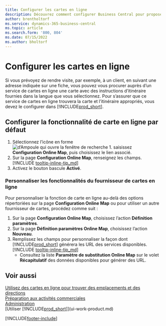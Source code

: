 ```yaml
---
title: Configurer les cartes en ligne
description: Découvrez comment configurer Business Central pour proposer des itinéraires et des informations de localisation avec un service de carte en ligne.
author: brentholtorf
ms.service: dynamics-365-business-central
ms.topic: article
ms.search.form: '800, 804'
ms.date: 07/15/2022
ms.author: bholtorf
---
```

# <a name="set-up-online-maps"></a>Configurer les cartes en ligne

Si vous prévoyez de rendre visite, par exemple, à un client, en suivant une adresse indiquée sur une fiche, vous pouvez vous procurer auprès d’un service de cartes en ligne une carte avec des instructions d’itinéraire fournies dans la langue que vous sélectionnez. Pour s’assurer que ce service de cartes en ligne trouvera la carte et l’itinéraire appropriés, vous devez le configurer dans [!INCLUDE[prod_short](includes/prod_short.md)].

## <a name="set-up-the-online-map-feature"></a>Configurer la fonctionnalité de carte en ligne par défaut

1. Sélectionnez l’icône en forme ![d’Ampoule qui ouvre la fenêtre de recherche 1.](media/ui-search/search_small.png "Dites-moi ce que vous voulez faire") saisissez **Configuration Online Map**, puis choisissez le lien associé.
2. Sur la page **Configuration Online Map**, renseignez les champs. [!INCLUDE [tooltip-inline-tip_md](includes/tooltip-inline-tip_md.md)]
3. Activez le bouton bascule **Activé**.

### <a name="customize-the-online-map-provider-features"></a>Personnaliser les fonctionnalités du fournisseur de cartes en ligne

Pour personnaliser la fonction de carte en ligne au-delà des options répertoriées sur la page **Configuration Online Map** ou pour utiliser un autre fournisseur de cartes, procédez comme suit :

1. Sur la page **Configuration Online Map**, choisissez l’action **Définition paramètres**.
2. Sur la page **Définition paramètres Online Map**, choisissez l’action **Nouveau**.
3. Remplissez les champs pour personnaliser la façon dont [!INCLUDE[prod_short](includes/prod_short.md)] générera les URL des services disponibles. [!INCLUDE [tooltip-inline-tip_md](includes/tooltip-inline-tip_md.md)]
   * Consultez la liste **Paramètre de substitution Online Map** sur le volet **Récapitulatif** des données disponibles pour générer des URL.

## <a name="see-also"></a>Voir aussi

[Utilisez des cartes en ligne pour trouver des emplacements et des directions](across-online-maps.md)  
[Préparation aux activités commerciales](ui-get-ready-business.md)  
[Administration](admin-setup-and-administration.md)  
[Utiliser [!INCLUDE[prod_short](includes/prod_short.md)]](ui-work-product.md)  

[!INCLUDE[footer-include](includes/footer-banner.md)]
